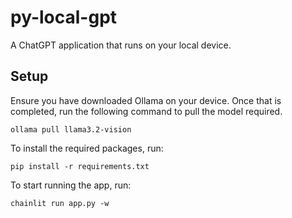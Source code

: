 # py-local-gpt

A ChatGPT application that runs on your local device.

## Setup

Ensure you have downloaded Ollama on your device. 
Once that is completed, run the following command to pull the model required.

`ollama pull llama3.2-vision `

To install the required packages, run:

`pip install -r requirements.txt`

To start running the app, run:

`chainlit run app.py -w`